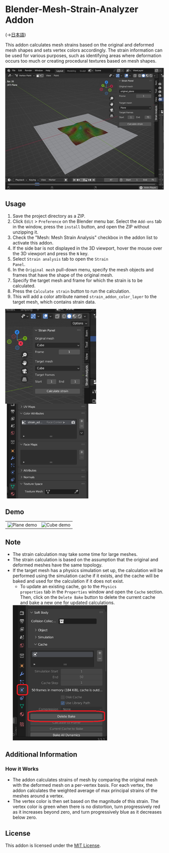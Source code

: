 # Blender-Mesh-Strain-Analyzer Addon
(→[日本語](./README_JP.md))

This addon calculates mesh strains based on the original and deformed mesh shapes and sets vertex colors accordingly. The strain information can be used for various purposes, such as identifying areas where deformation occurs too much or creating procedural textures based on mesh shapes.

![Addon overview](./data/top.jpg)

## Usage
1. Save the project directory as a ZIP.
2. Click <code>Edit</code> > <code>Preference</code> on the Blender menu bar. Select the <code>Add-ons</code> tab in the window, press the <code>install</code> button, and open the ZIP without unzipping it.
3. Check the "Mesh: Mesh Strain Analysis" checkbox in the addon list to activate this addon.
4. If the side bar is not displayed in the 3D viewport, hover the mouse over the 3D viewport and press the <code>N</code> key.
5. Select <code>Strain analysis</code> tab to open the <code>Strain Panel</code>.
6. In the <code>Original mesh</code> pull-down menu, specify the mesh objects and frames that have the shape of the original mesh.
7. Specify the target mesh and frame for which the strain is to be calculated.
8. Press the <code>Calculate strain</code> button to run the calculation.
9. This will add a color attribute named <code>strain_addon_color_layer</code> to the target mesh, which contains strain data.

<div style="display: flex; flex-wrap: wrap;">
    <img src="./data/panel.PNG" height="300">
    <img src="./data/color_layer.PNG" height="300" style="margin-left: 5px">
</div>



## Demo
|       |       |
| :---: | :---: |
| ![Plane demo](./data/plane.gif) | ![Cube demo](./data/cube.gif) |

## Note
- The strain calculation may take some time for large meshes.
- The strain calculation is based on the assumption that the original and deformed meshes have the same topology.
- If the target mesh has a physics simulation set up, the calculation will be performed using the simulation cache if it exists, and the cache will be baked and used for the calculation if it does not exist.
    - To update an existing cache, go to the <code>Physics properties</code> tab in the <code>Properties</code> window and open the <code>Cache</code> section. Then, click on the <code>Delete Bake</code> button to delete the current cache and bake a new one for updated calculations.
    <img src="./data/cache.PNG" width="300">

## Additional Information
### How it Works
- The addon calculates strains of mesh by comparing the original mesh with the deformed mesh on a per-vertex basis. For each vertex, the addon calculates the weighted average of max principal strains of the meshes around a vertex. 
- The vertex color is then set based on the magnitude of this strain. The vertex color is green when there is no distortion, turn progressively red as it increases beyond zero, and turn progressively blue as it decreases below zero.

## License
This addon is licensed under the [MIT License](./LICENSE).